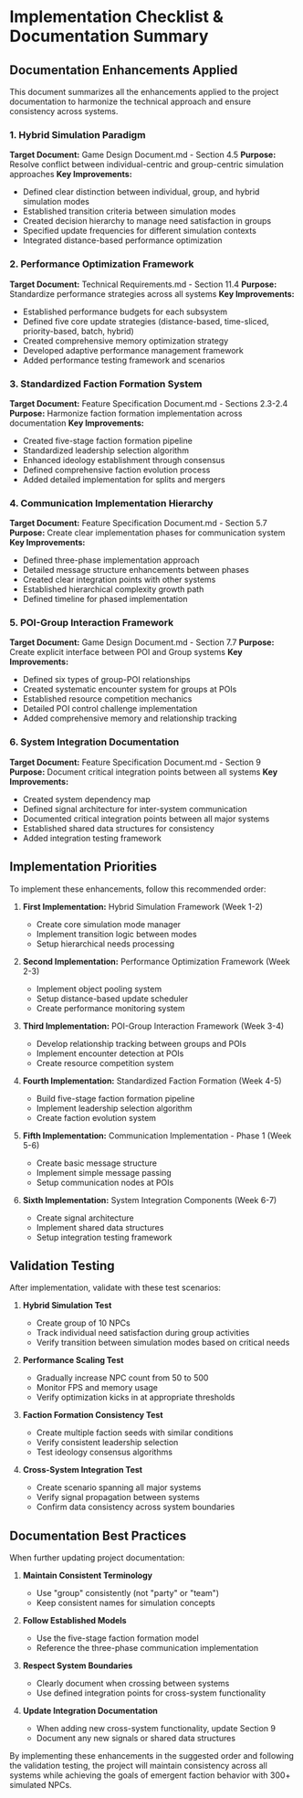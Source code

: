 # Implementation Checklist & Documentation Summary

## Documentation Enhancements Applied

This document summarizes all the enhancements applied to the project documentation to harmonize the technical approach and ensure consistency across systems.

### 1. Hybrid Simulation Paradigm
**Target Document:** Game Design Document.md - Section 4.5
**Purpose:** Resolve conflict between individual-centric and group-centric simulation approaches
**Key Improvements:**
- Defined clear distinction between individual, group, and hybrid simulation modes
- Established transition criteria between simulation modes
- Created decision hierarchy to manage need satisfaction in groups
- Specified update frequencies for different simulation contexts
- Integrated distance-based performance optimization

### 2. Performance Optimization Framework
**Target Document:** Technical Requirements.md - Section 11.4
**Purpose:** Standardize performance strategies across all systems
**Key Improvements:**
- Established performance budgets for each subsystem
- Defined five core update strategies (distance-based, time-sliced, priority-based, batch, hybrid)
- Created comprehensive memory optimization strategy
- Developed adaptive performance management framework
- Added performance testing framework and scenarios

### 3. Standardized Faction Formation System
**Target Document:** Feature Specification Document.md - Sections 2.3-2.4
**Purpose:** Harmonize faction formation implementation across documentation
**Key Improvements:**
- Created five-stage faction formation pipeline
- Standardized leadership selection algorithm
- Enhanced ideology establishment through consensus
- Defined comprehensive faction evolution process
- Added detailed implementation for splits and mergers

### 4. Communication Implementation Hierarchy
**Target Document:** Feature Specification Document.md - Section 5.7
**Purpose:** Create clear implementation phases for communication system
**Key Improvements:**
- Defined three-phase implementation approach
- Detailed message structure enhancements between phases
- Created clear integration points with other systems
- Established hierarchical complexity growth path
- Defined timeline for phased implementation

### 5. POI-Group Interaction Framework
**Target Document:** Game Design Document.md - Section 7.7
**Purpose:** Create explicit interface between POI and Group systems
**Key Improvements:**
- Defined six types of group-POI relationships
- Created systematic encounter system for groups at POIs
- Established resource competition mechanics
- Detailed POI control challenge implementation
- Added comprehensive memory and relationship tracking

### 6. System Integration Documentation
**Target Document:** Feature Specification Document.md - Section 9
**Purpose:** Document critical integration points between all systems
**Key Improvements:**
- Created system dependency map
- Defined signal architecture for inter-system communication
- Documented critical integration points between all major systems
- Established shared data structures for consistency
- Added integration testing framework

## Implementation Priorities

To implement these enhancements, follow this recommended order:

1. **First Implementation:** Hybrid Simulation Framework (Week 1-2)
   - Create core simulation mode manager
   - Implement transition logic between modes
   - Setup hierarchical needs processing

2. **Second Implementation:** Performance Optimization Framework (Week 2-3)
   - Implement object pooling system
   - Setup distance-based update scheduler
   - Create performance monitoring system

3. **Third Implementation:** POI-Group Interaction Framework (Week 3-4)
   - Develop relationship tracking between groups and POIs
   - Implement encounter detection at POIs
   - Create resource competition system

4. **Fourth Implementation:** Standardized Faction Formation (Week 4-5)
   - Build five-stage faction formation pipeline
   - Implement leadership selection algorithm
   - Create faction evolution system

5. **Fifth Implementation:** Communication Implementation - Phase 1 (Week 5-6)
   - Create basic message structure
   - Implement simple message passing
   - Setup communication nodes at POIs

6. **Sixth Implementation:** System Integration Components (Week 6-7)
   - Create signal architecture
   - Implement shared data structures
   - Setup integration testing framework

## Validation Testing

After implementation, validate with these test scenarios:

1. **Hybrid Simulation Test**
   - Create group of 10 NPCs
   - Track individual need satisfaction during group activities
   - Verify transition between simulation modes based on critical needs

2. **Performance Scaling Test**
   - Gradually increase NPC count from 50 to 500
   - Monitor FPS and memory usage
   - Verify optimization kicks in at appropriate thresholds

3. **Faction Formation Consistency Test**
   - Create multiple faction seeds with similar conditions
   - Verify consistent leadership selection
   - Test ideology consensus algorithms

4. **Cross-System Integration Test**
   - Create scenario spanning all major systems
   - Verify signal propagation between systems
   - Confirm data consistency across system boundaries

## Documentation Best Practices

When further updating project documentation:

1. **Maintain Consistent Terminology**
   - Use "group" consistently (not "party" or "team")
   - Keep consistent names for simulation concepts

2. **Follow Established Models**
   - Use the five-stage faction formation model
   - Reference the three-phase communication implementation

3. **Respect System Boundaries**
   - Clearly document when crossing between systems
   - Use defined integration points for cross-system functionality

4. **Update Integration Documentation**
   - When adding new cross-system functionality, update Section 9
   - Document any new signals or shared data structures

By implementing these enhancements in the suggested order and following the validation testing, the project will maintain consistency across all systems while achieving the goals of emergent faction behavior with 300+ simulated NPCs.